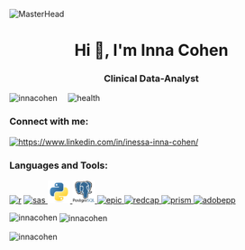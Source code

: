 ![MasterHead](https://nielseniq.com/wp-content/uploads/sites/4/2021/02/data-science-icon-animation-banner-clockwise-4.gif)

<h1 align="center">Hi 👋, I'm Inna Cohen</h1>
<h3 align="center"> Clinical Data-Analyst</h3>

<img align="right" alt="health" width="400" src="https://c.tenor.com/S59bPkT0pqcAAAAC/programming.gif">


<p align="left"> <img src="https://komarev.com/ghpvc/?username=innacohen&label=Profile%20views&color=0e75b6&style=flat" alt="innacohen" /> </p>


<h3 align="left">Connect with me:</h3>
<p align="left">
<a href="https://linkedin.com/in/inessa-inna-cohen/" target="blank"><img align="center" src="https://raw.githubusercontent.com/rahuldkjain/github-profile-readme-generator/master/src/images/icons/Social/linked-in-alt.svg" alt="https://www.linkedin.com/in/inessa-inna-cohen/" height="30" width="40" /></a>
</p>

<h3 align="left">Languages and Tools:</h3>
<p> <a> <a href="https://www.r-project.org/" target="_blank" rel="noreferrer"> 
  <img src="https://www.r-project.org/logo/Rlogo.png" alt="r" width="40" height="40"/></a> 
  <a href="https://www.sas.com" target="_blank" rel="noreferrer"> <img src="https://encrypted-tbn0.gstatic.com/images?q=tbn:ANd9GcQ-OXBCaydyh6eCl4_Ay5QpR_Ffo2zd6nGyCA&usqp=CAU" alt="sas" width="40" height="40"/> </a>  
 <a href="https://www.python.org" target="_blank" rel="noreferrer"> <img src="https://raw.githubusercontent.com/devicons/devicon/master/icons/python/python-original.svg" alt="python" width="40" height="40"/> </a> 
</a> <a href="https://www.postgresql.org" target="_blank" rel="noreferrer"> 
  <img src="https://raw.githubusercontent.com/devicons/devicon/master/icons/postgresql/postgresql-original-wordmark.svg" alt="postgresql" width="40" height="40"/> </a>  </a> <a href="https://www.epic.com" target="_blank" rel="noreferrer"> 
  <img src="https://seekvectorlogo.com/wp-content/uploads/2019/04/epic-systems-corporation-vector-logo-small.png" alt="epic" width="40" height="40"/> </a>  
  </a> <a href="https://www.project-redcap.org" target="_blank" rel="noreferrer"> 
  <img src="https://play-lh.googleusercontent.com/Ukt8yWegZn9uOgHPEHUP6FYIMiSrvDkaDea12NYFPpGXG8kbQsIL3GJChYKXL3HZSqVd" alt="redcap" width="40" height="40"/> </a>  
  </a> <a href="https://www.graphpad.com" target="_blank" rel="noreferrer"> 
  <img src="https://insmac.org/uploads/posts/2019-04/1555305636_prism.png" alt="prism" width="40" height="40"/> </a>  
   </a> <a href="https://www.adobe.com/products/premiere.html" target="_blank" rel="noreferrer"> 
  <img src="https://upload.wikimedia.org/wikipedia/commons/thumb/4/40/Adobe_Premiere_Pro_CC_icon.svg/2101px-Adobe_Premiere_Pro_CC_icon.svg.png" alt="adobepp" width="40" height="40"/> </a>  
</p>


<p><img align="left" src="https://github-readme-stats.vercel.app/api/top-langs?username=innacohen&show_icons=true&locale=en&layout=compact" alt="innacohen" /></p>

<p>&nbsp;<img align="center" src="https://github-readme-stats.vercel.app/api?username=innacohen&show_icons=true&locale=en" alt="innacohen" /></p>

<p><img align="center" src="https://github-readme-streak-stats.herokuapp.com/?user=innacohen&" alt="innacohen" /></p>

